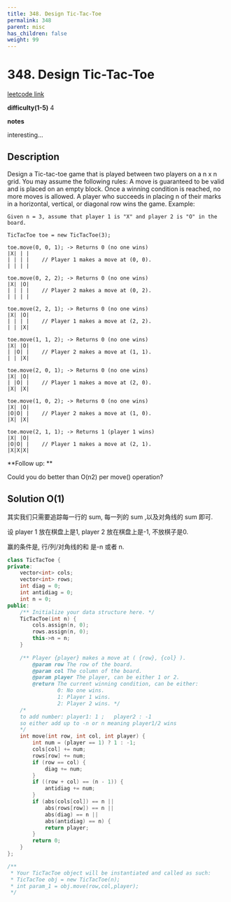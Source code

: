```yaml
---
title: 348. Design Tic-Tac-Toe
permalink: 348
parent: misc
has_children: false
weight: 99
---
```

# 348. Design Tic-Tac-Toe
[leetcode link]()

**difficulty(1-5)** 
4

**notes**   

interesting...

## Description

Design a Tic-tac-toe game that is played between two players on a n x n grid.
You may assume the following rules:
A move is guaranteed to be valid and is placed on an empty block.
Once a winning condition is reached, no more moves is allowed.
A player who succeeds in placing n of their marks in a horizontal, vertical, or diagonal row wins the game.
Example:
```
Given n = 3, assume that player 1 is "X" and player 2 is "O" in the board.

TicTacToe toe = new TicTacToe(3);

toe.move(0, 0, 1); -> Returns 0 (no one wins)
|X| | |
| | | |    // Player 1 makes a move at (0, 0).
| | | |

toe.move(0, 2, 2); -> Returns 0 (no one wins)
|X| |O|
| | | |    // Player 2 makes a move at (0, 2).
| | | |

toe.move(2, 2, 1); -> Returns 0 (no one wins)
|X| |O|
| | | |    // Player 1 makes a move at (2, 2).
| | |X|

toe.move(1, 1, 2); -> Returns 0 (no one wins)
|X| |O|
| |O| |    // Player 2 makes a move at (1, 1).
| | |X|

toe.move(2, 0, 1); -> Returns 0 (no one wins)
|X| |O|
| |O| |    // Player 1 makes a move at (2, 0).
|X| |X|

toe.move(1, 0, 2); -> Returns 0 (no one wins)
|X| |O|
|O|O| |    // Player 2 makes a move at (1, 0).
|X| |X|

toe.move(2, 1, 1); -> Returns 1 (player 1 wins)
|X| |O|
|O|O| |    // Player 1 makes a move at (2, 1).
|X|X|X|
```

**Follow up:
**

Could you do better than O(n2) per move() operation?

## Solution O(1)
其实我们只需要追踪每一行的 sum, 每一列的 sum ,以及对角线的 sum 即可.

设 player 1 放在棋盘上是1, player 2 放在棋盘上是-1, 不放棋子是0. 

赢的条件是, 行/列/对角线的和 是-n 或者 n.

```c++
class TicTacToe {
private:
    vector<int> cols; 
    vector<int> rows;
    int diag = 0;
    int antidiag = 0;
    int n = 0;
public:
    /** Initialize your data structure here. */
    TicTacToe(int n) {
        cols.assign(n, 0);
        rows.assign(n, 0);
        this->n = n;
    }
    
    /** Player {player} makes a move at ( {row}, {col} ).
        @param row The row of the board.
        @param col The column of the board.
        @param player The player, can be either 1 or 2.
        @return The current winning condition, can be either:
                0: No one wins.
                1: Player 1 wins.
                2: Player 2 wins. */
    /*
    to add number: player1: 1 ;   player2 : -1
    so either add up to -n or n meaning player1/2 wins
    */
    int move(int row, int col, int player) {
        int num = (player == 1) ? 1 : -1;
        cols[col] += num;
        rows[row] += num;
        if (row == col) {
            diag += num;
        }
        if ((row + col) == (n - 1)) {
            antidiag += num;
        }
        if (abs(cols[col]) == n ||
            abs(rows[row]) == n ||
            abs(diag) == n ||
            abs(antidiag) == n) {
            return player;
        }
        return 0;
    }
};

/**
 * Your TicTacToe object will be instantiated and called as such:
 * TicTacToe obj = new TicTacToe(n);
 * int param_1 = obj.move(row,col,player);
 */
```

